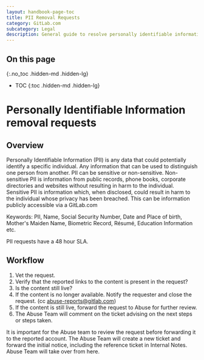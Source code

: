 ```yaml
---
layout: handbook-page-toc
title: PII Removal Requests
category: GitLab.com
subcategory: Legal
description: General guide to resolve personally identifiable information removal requests
---
```


## On this page
{:.no_toc .hidden-md .hidden-lg}

- TOC
{:toc .hidden-md .hidden-lg}

# Personally Identifiable Information removal requests

## Overview

Personally Identifiable Information (PII) is any data that could potentially identify a specific individual. Any information that can be used to distinguish one person from another. PII can be sensitive or non-sensitive. Non-sensitive PII is information from public records, phone books, corporate directories and websites without resulting in harm to the individual. Sensitive PII is information which, when disclosed, could result in harm to the individual whose privacy has been breached. This can be information publicly accessible via a GitLab.com

Keywords:  PII, Name, Social Security Number, Date and Place of birth, Mother's Maiden Name, Biometric Record, Résumé, Education Information etc.

PII requests have a 48 hour SLA.

## Workflow

1. Vet the request.
1. Verify that the reported links to the content is present in the request?
1. Is the content still live?
1. If the content is no longer available. Notify the requester and close the request. (cc abuse-reports@gitlab.com)
1. If the content is still live, forward the request to Abuse for further review.
1. The Abuse Team will comment on the ticket advising on the next steps or steps taken.

It is important for the Abuse team to review the request before forwarding it to the reported account.  The Abuse Team will create a new ticket and forward the initial notice, including the reference ticket in Internal Notes. Abuse Team will take over from here.
